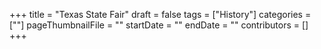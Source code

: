 +++
title = "Texas State Fair"
draft = false
tags = ["History"]
categories = [""]
pageThumbnailFile = ""
startDate = ""
endDate = ""
contributors = []
+++
